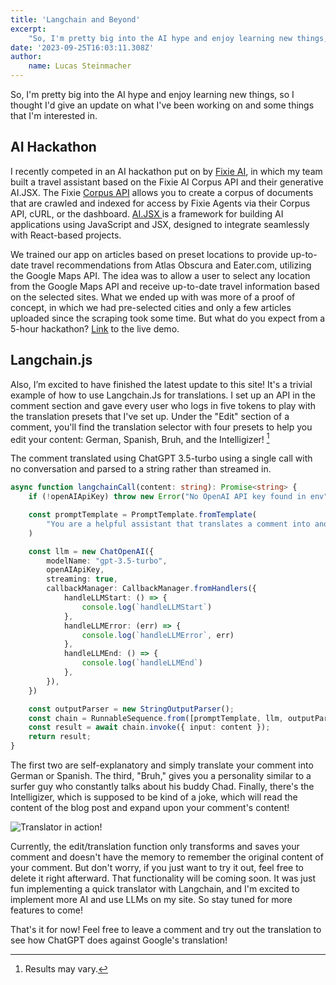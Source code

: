 ```yaml
---
title: 'Langchain and Beyond'
excerpt:
    "So, I'm pretty big into the AI hype and enjoy learning new things, so I thought I'd give an update on what I've been working on and some things that I'm interested in...."
date: '2023-09-25T16:03:11.308Z'
author:
    name: Lucas Steinmacher
---
```


So, I'm pretty big into the AI hype and enjoy learning new things, so I thought
I'd give an update on what I've been working on and some things that I'm
interested in.

## AI Hackathon

I recently competed in an AI hackathon put on by
[Fixie AI](https://www.fixie.ai/), in which my team built a travel assistant
based on the Fixie AI Corpus API and their generative AI.JSX. The Fixie
[Corpus API](https://docs.fixie.ai/api/corpus/fixie-corpus-api) allows you to
create a corpus of documents that are crawled and indexed for access by Fixie
Agents via their Corpus API, cURL, or the dashboard.
[AI.JSX ](https://docs.ai-jsx.com/) is a framework for building AI applications
using JavaScript and JSX, designed to integrate seamlessly with React-based
projects.

We trained our app on articles based on preset locations to provide up-to-date
travel recommendations from Atlas Obscura and Eater.com, utilizing the Google
Maps API. The idea was to allow a user to select any location from the Google
Maps API and receive up-to-date travel information based on the selected sites.
What we ended up with was more of a proof of concept, in which we had
pre-selected cities and only a few articles uploaded since the scraping took
some time. But what do you expect from a 5-hour hackathon?
[Link](https://travel-recommendation-engine.vercel.app/travel) to the live demo.

## Langchain.js

Also, I’m excited to have finished the latest update to this site! It's a
trivial example of how to use Langchain.Js for translations. I set up an API in
the comment section and gave every user who logs in five tokens to play with the
translation presets that I've set up. Under the "Edit" section of a comment,
you'll find the translation selector with four presets to help you edit your
content: German, Spanish, Bruh, and the Intelligizer! [^1]

The comment translated using ChatGPT 3.5-turbo using a single call with no conversation and parsed to a string rather than streamed in.

```ts
async function langchainCall(content: string): Promise<string> {
    if (!openAIApiKey) throw new Error("No OpenAI API key found in env")

    const promptTemplate = PromptTemplate.fromTemplate(
        "You are a helpful assistant that translates a comment into another language or format as instructed. your reply must be 500 characters or less if the content is over 500 characters abbreviate it to just 500 characters. {input}"
    )

    const llm = new ChatOpenAI({
        modelName: "gpt-3.5-turbo",
        openAIApiKey,
        streaming: true,
        callbackManager: CallbackManager.fromHandlers({
            handleLLMStart: () => {
                console.log(`handleLLMStart`)
            },
            handleLLMError: (err) => {
                console.log(`handleLLMError`, err)
            },
            handleLLMEnd: () => {
                console.log(`handleLLMEnd`)
            },
        }),
    })

    const outputParser = new StringOutputParser();
    const chain = RunnableSequence.from([promptTemplate, llm, outputParser]);
    const result = await chain.invoke({ input: content });
    return result;
}
```


The first two are self-explanatory and simply translate your comment into German
or Spanish. The third, "Bruh," gives you a personality similar to a surfer guy
who constantly talks about his buddy Chad. Finally, there's the Intelligizer,
which is supposed to be kind of a joke, which will read the content of the blog
post and expand upon your comment's content!

![Translator in action!](/images/translation_final.gif)

Currently, the edit/translation function only transforms and saves your comment
and doesn't have the memory to remember the original content of your comment.
But don't worry, if you just want to try it out, feel free to delete it right
afterward. That functionality will be coming soon. It was just fun implementing
a quick translator with Langchain, and I'm excited to implement more AI and use
LLMs on my site. So stay tuned for more features to come!

That's it for now! Feel free to leave a comment and try out the translation to
see how ChatGPT does against Google's translation!


[^1]: Results may vary.
[^2]: Contrary to popular belief, using a feature like this does not actually make you ANY more intelligent. Read more, learn, grow.